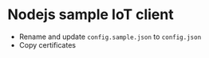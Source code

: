# Nodejs sample IoT client

- Rename and update `config.sample.json` to `config.json`
- Copy certificates
